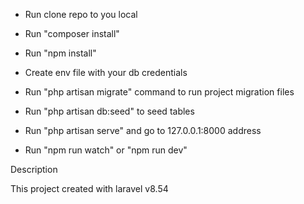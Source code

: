 - Run clone repo to you local
- Run "composer install"
- Run "npm install" 

- Create env file with your db credentials
- Run "php artisan migrate" command to run project migration files
- Run "php artisan db:seed" to seed tables
- Run "php artisan serve" and go to 127.0.0.1:8000 address

- Run "npm run watch" or "npm run dev"

Description

This project created with laravel v8.54 

